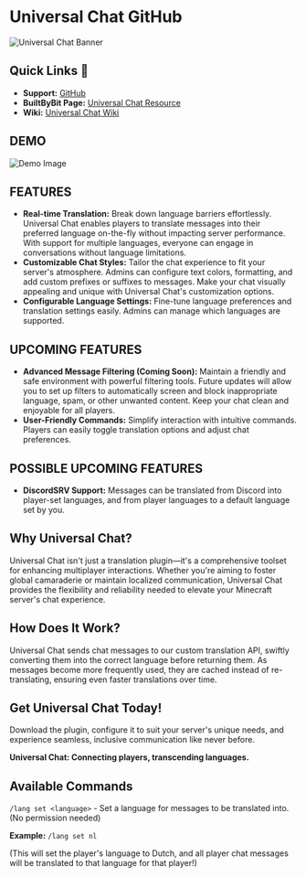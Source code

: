 # Universal Chat GitHub

![Universal Chat Banner](https://builtbybit.com/attachments/universalchatbanner-png.777966/?variant=display)

## Quick Links 🔗
- **Support:** [GitHub](https://github.com/UniversalDevelopmentGithub/UniversalChat/discussions/categories/help)
- **BuiltByBit Page:** [Universal Chat Resource](https://builtbybit.com/resources/universal-chat-beta.47822/)
- **Wiki:** [Universal Chat Wiki](https://github.com/UniversalDevelopmentGithub/UniversalChat/wiki)

## DEMO

![Demo Image](https://github.com/user-attachments/assets/451e8064-86dd-49a1-aad4-55d55f5f77ac)

## FEATURES

- **Real-time Translation:** Break down language barriers effortlessly. Universal Chat enables players to translate messages into their preferred language on-the-fly without impacting server performance. With support for multiple languages, everyone can engage in conversations without language limitations.
- **Customizable Chat Styles:** Tailor the chat experience to fit your server's atmosphere. Admins can configure text colors, formatting, and add custom prefixes or suffixes to messages. Make your chat visually appealing and unique with Universal Chat's customization options.
- **Configurable Language Settings:** Fine-tune language preferences and translation settings easily. Admins can manage which languages are supported.

## UPCOMING FEATURES

- **Advanced Message Filtering (Coming Soon):** Maintain a friendly and safe environment with powerful filtering tools. Future updates will allow you to set up filters to automatically screen and block inappropriate language, spam, or other unwanted content. Keep your chat clean and enjoyable for all players.
- **User-Friendly Commands:** Simplify interaction with intuitive commands. Players can easily toggle translation options and adjust chat preferences.

## POSSIBLE UPCOMING FEATURES

- **DiscordSRV Support:** Messages can be translated from Discord into player-set languages, and from player languages to a default language set by you.

## Why Universal Chat?

Universal Chat isn't just a translation plugin—it's a comprehensive toolset for enhancing multiplayer interactions. Whether you're aiming to foster global camaraderie or maintain localized communication, Universal Chat provides the flexibility and reliability needed to elevate your Minecraft server's chat experience.

## How Does It Work?

Universal Chat sends chat messages to our custom translation API, swiftly converting them into the correct language before returning them. As messages become more frequently used, they are cached instead of re-translating, ensuring even faster translations over time.

## Get Universal Chat Today!

Download the plugin, configure it to suit your server's unique needs, and experience seamless, inclusive communication like never before.

**Universal Chat: Connecting players, transcending languages.**

## Available Commands

`/lang set <language>` - Set a language for messages to be translated into. (No permission needed)

**Example:** `/lang set nl`

(This will set the player's language to Dutch, and all player chat messages will be translated to that language for that player!)
